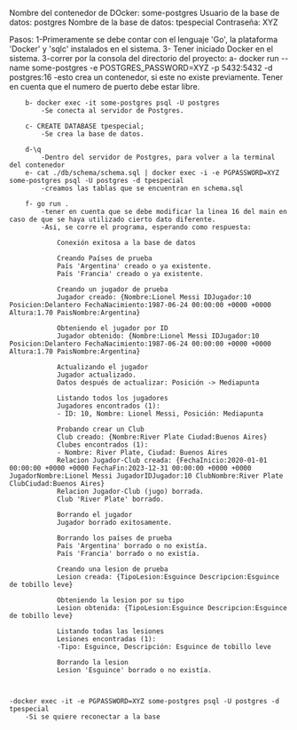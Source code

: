 Nombre del contenedor de DOcker:
    some-postgres
Usuario de la base de datos:
    postgres
Nombre de la base de datos:
    tpespecial
Contraseña:
    XYZ

Pasos:
    1-Primeramente se debe contar con el lenguaje 'Go', la plataforma 'Docker' y 'sqlc' instalados en el sistema.
    3- Tener iniciado Docker en el sistema.
    3-correr por la consola del directorio del proyecto:
        a- docker run --name some-postgres -e POSTGRES_PASSWORD=XYZ -p 5432:5432 -d postgres:16
            -esto crea un contenedor, si este no existe previamente. Tener en cuenta que el numero de puerto debe estar libre.

        b- docker exec -it some-postgres psql -U postgres
            -Se conecta al servidor de Postgres.

        c- CREATE DATABASE tpespecial;
            -Se crea la base de datos.

        d-\q
            -Dentro del servidor de Postgres, para volver a la terminal del contenedor
        e- cat ./db/schema/schema.sql | docker exec -i -e PGPASSWORD=XYZ some-postgres psql -U postgres -d tpespecial
            -creamos las tablas que se encuentran en schema.sql
            
        f- go run .
            -tener en cuenta que se debe modificar la linea 16 del main en caso de que se haya utilizado cierto dato diferente.
            -Asi, se corre el programa, esperando como respuesta:
            
                Conexión exitosa a la base de datos

                Creando Países de prueba
                País 'Argentina' creado o ya existente.
                País 'Francia' creado o ya existente.

                Creando un jugador de prueba
                Jugador creado: {Nombre:Lionel Messi IDJugador:10 Posicion:Delantero FechaNacimiento:1987-06-24 00:00:00 +0000 +0000 Altura:1.70 PaisNombre:Argentina}

                Obteniendo el jugador por ID
                Jugador obtenido: {Nombre:Lionel Messi IDJugador:10 Posicion:Delantero FechaNacimiento:1987-06-24 00:00:00 +0000 +0000 Altura:1.70 PaisNombre:Argentina}

                Actualizando el jugador
                Jugador actualizado.
                Datos después de actualizar: Posición -> Mediapunta

                Listando todos los jugadores
                Jugadores encontrados (1):
                - ID: 10, Nombre: Lionel Messi, Posición: Mediapunta

                Probando crear un Club
                Club creado: {Nombre:River Plate Ciudad:Buenos Aires}
                Clubes encontrados (1):
                - Nombre: River Plate, Ciudad: Buenos Aires
                Relacion Jugador-Club creada: {FechaInicio:2020-01-01 00:00:00 +0000 +0000 FechaFin:2023-12-31 00:00:00 +0000 +0000 JugadorNombre:Lionel Messi JugadorIDJugador:10 ClubNombre:River Plate ClubCiudad:Buenos Aires}
                Relacion Jugador-Club (jugo) borrada.
                Club 'River Plate' borrado.

                Borrando el jugador
                Jugador borrado exitosamente.

                Borrando los países de prueba
                País 'Argentina' borrado o no existía.
                País 'Francia' borrado o no existía.

                Creando una lesion de prueba
                Lesion creada: {TipoLesion:Esguince Descripcion:Esguince de tobillo leve}

                Obteniendo la lesion por su tipo
                Lesion obtenida: {TipoLesion:Esguince Descripcion:Esguince de tobillo leve}

                Listando todas las lesiones
                Lesiones encontradas (1):
                -Tipo: Esguince, Descripción: Esguince de tobillo leve

                Borrando la lesion
                Lesion 'Esguince' borrado o no existía.



    -docker exec -it -e PGPASSWORD=XYZ some-postgres psql -U postgres -d tpespecial
        -Si se quiere reconectar a la base
